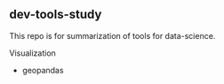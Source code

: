## dev-tools-study

This repo is for summarization of tools for data-science.



Visualization

- geopandas